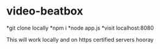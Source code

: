 video-beatbox
=============

*git clone locally
*npm i
*node app.js
*visit localhost:8080

This will work locally and on https certified servers hooray
